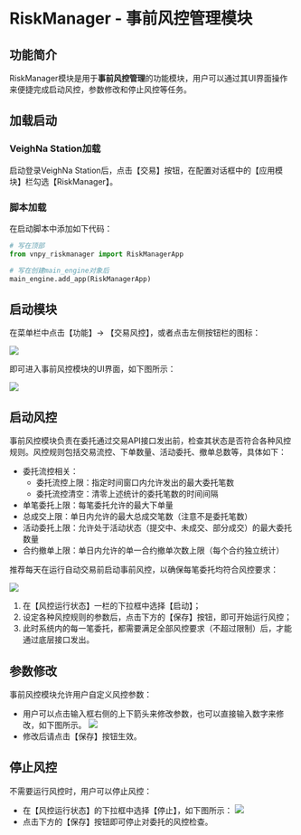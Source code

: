 # RiskManager - 事前风控管理模块

## 功能简介

RiskManager模块是用于**事前风控管理**的功能模块，用户可以通过其UI界面操作来便捷完成启动风控，参数修改和停止风控等任务。

## 加载启动

### VeighNa Station加载

启动登录VeighNa Station后，点击【交易】按钮，在配置对话框中的【应用模块】栏勾选【RiskManager】。

### 脚本加载

在启动脚本中添加如下代码：

```python 3
# 写在顶部
from vnpy_riskmanager import RiskManagerApp

# 写在创建main_engine对象后
main_engine.add_app(RiskManagerApp)
```

## 启动模块

在菜单栏中点击【功能】-> 【交易风控】，或者点击左侧按钮栏的图标：

![](https://vnpy-doc.oss-cn-shanghai.aliyuncs.com/risk_manager/1-1.png)

即可进入事前风控模块的UI界面，如下图所示：

![](https://vnpy-doc.oss-cn-shanghai.aliyuncs.com/risk_manager/1-2.png)


## 启动风控

事前风控模块负责在委托通过交易API接口发出前，检查其状态是否符合各种风控规则。风控规则包括交易流控、下单数量、活动委托、撤单总数等，具体如下：

 - 委托流控相关：
   - 委托流控上限：指定时间窗口内允许发出的最大委托笔数
   - 委托流控清空：清零上述统计的委托笔数的时间间隔
 - 单笔委托上限：每笔委托允许的最大下单量
 - 总成交上限：单日内允许的最大总成交笔数（注意不是委托笔数）
 - 活动委托上限：允许处于活动状态（提交中、未成交、部分成交）的最大委托数量
 - 合约撤单上限：单日内允许的单一合约撤单次数上限（每个合约独立统计）

推荐每天在运行自动交易前启动事前风控，以确保每笔委托均符合风控要求：

![](https://vnpy-doc.oss-cn-shanghai.aliyuncs.com/risk_manager/1-3.png)

1. 在【风控运行状态】一栏的下拉框中选择【启动】；
2. 设定各种风控规则的参数后，点击下方的【保存】按钮，即可开始运行风控；
3. 此时系统内的每一笔委托，都需要满足全部风控要求（不超过限制）后，才能通过底层接口发出。


## 参数修改

事前风控模块允许用户自定义风控参数：

* 用户可以点击输入框右侧的上下箭头来修改参数，也可以直接输入数字来修改，如下图所示。
![](https://vnpy-doc.oss-cn-shanghai.aliyuncs.com/risk_manager/1-4.png)
* 修改后请点击【保存】按钮生效。

## 停止风控

不需要运行风控时，用户可以停止风控：

* 在【风控运行状态】的下拉框中选择【停止】，如下图所示：
![](https://vnpy-doc.oss-cn-shanghai.aliyuncs.com/risk_manager/1-5.png)
* 点击下方的【保存】按钮即可停止对委托的风控检查。

